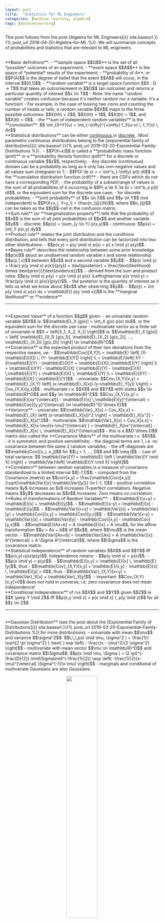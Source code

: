 ```yaml
---
layout: post
title:  "Statistics for ML Engineers"
categories: [machine learning, algebra]
tags: [machinelearning]
---
```


This post follows from the post [Algebra for ML Engineers]({{ site.baseurl }}{% post_url 2018-04-20-Algebra-for-ML %}). We will summarize concepts of probabilities and statistics that are relevant to ML engineers.

<br/>
**Basic definitions**:
- **sample space $$Ω$$**  is the set of all *possible* outcomes of an experiment;
- **event space $$A$$** is the space of *potential* results of the experiment;
- **probability of A**, or $$P(A)$$ is the degree of belief that the event $$A$$ will occur, in the interval $$[0,1]$$;
- **random variable** is a target space function $$X : Ω → T$$ that takes an outcome/event in $$Ω$$ (an outcome) and returns a particular quantity of interest $$x \in T$$
  - Note: the name "random variable" creates confusion because it's neither random nor a variable: it's a function!
  - For example, in the case of tossing two coins and counting the number of heads or tails, a random variable $$X$$ maps to the three possible outcomes: $$X(hh) = 2$$, $$X(ht) = 1$$, $$X(th) = 1$$, and $$X(tt) = 0$$.
  - the **sum of independent random variables** is the **convolution**: $$ \int_{X+Y}(u) = \int_{-\infty}^{+\infty} f_X(u-v) \, f_Y(v) \, dv$$

<br/>
**Statistical distributions** can be either <a href="{{ site.statistics_distributions | replace: 'XXX', 'CONTINUOUS' }}"> continuous </a> or <a href="{{ site.statistics_distributions | replace: 'XXX', 'DISCRETE' }}"> discrete </a>. Most parametric continuous distributions belong to the [exponential family of distributions]({{ site.baseurl }}{% post_url 2019-03-20-Exponential-Family-Distributions %}) .
- $$P(X=x)$$ is called a **probabilistic mass function (pmf)** or a **probability density function (pdf)** for a discrete or continuous variable $$x$$, respectively; 
  - Any discrete (continuous) domain can be a probability as long as it only has non-negative values and all values sum (integrate) to 1; 
  - $$P(X \le x) = = \int^x_{-\infty} p(t) dt$$ is the **cumulative distribution function (cdf)**
    - there are CDFs which do not have a corresponding PDF;
  - the probability of a subset/range of values is the sum of all probabilities of it occurring ie $$P( a \le X \le b) = \int^b_a p(t) dt$$, or the equivalent sum for the discrete use case;
- for discrete probabilities:
  - **joint probability** of $$x \in X$$ and $$y \in Y$$ (not independent) is $$P(X=x_i, Y=y_i) = \frac{n_{ij}}{N}$$, where $$n_{ij}$$ can be taken as the $$ij$$-cell in the confusion matrix;

<br/>
**Sum rule** (or **marginalization property**) tells that the probability of $$x$$ is the sum of all joint probabilities of $$x$$ and another variable $$y$$:
- discrete: $$p(x) = \sum_{y \in Y} p(x,y)$$
- continuous: $$p(x) = \int_Y p(x,y) dy$$

<br/>
**Product rule** relates the joint distribution and the conditions distribution, and tells that every joint distribution can be factorized into two other distributions:
- $$p(x,y) = p(y \mid x) p(x) = p( x \mid y) p(y)$$.

<br/>
**Bayes rule** describes the relationship between some prior knowledge $$p(x)$$ about an unobserved random variable x and some relationship $$p(y | x)$$ between $$x$$ and a second variable $$y$$:
- $$p(x \mid y) = \frac{ p(y \mid x) p(x)}{p(y)} = \text{posterior} = \frac{\text{likelihood} \times \text{prior}}{\text{evidence}}$$. 
- derived from the sum and product rules: $$p(y \mid x) p(y) = p(x \mid y) p(x) \Leftrightarrow p(x \mid y) = \frac{p(y \mid x) p(x)}{p(y)}$$.
- the posterior is the quantity of interest as it tells us what we know about $$x$$ after observing $$y$$.
- $$p(y) = \int p(y \mid x) p(x) dx = \mathbb{E}[ p(y \mid x)]$$ is the **marginal likelihood** or **evidence**

---

<br/>
**Expected Value** of a function $$g$$ given:
- an univariate random variable $$X$$ is: $$\mathbb{E}_X [g(x)] = \int_X g(x) p(x) dx$$, or the equivalent sum for the discrete use case 
- multivariate vector as a finite set of univariate ie $$X = \left[X_1, X_2, X_D \right]$$ is:  $$\mathbb{E}_X [g(x)] = \left[ \mathbb{E}_{X_1} [g(x_1)], \mathbb{E}_{X_2} [g(x_2)], ..., \mathbb{E}_{X_D} [g(x_D)] \right] \in \mathbb{R}^D$$  

<br/>
**Covariance** is the expected product of their two deviations from the respective means, ue:
- $$\mathbb{Cov}[X,Y]\\
= \mathbb{E} \left[ (X- \mathbb{E}[X]) \, (Y- \mathbb{E}[Y]) \right] \\
= \mathbb{E}\left[ XY -  X\mathbb{E}[Y] - \mathbb{E}[X]Y +  \mathbb{E}[X]\,\mathbb{E}[Y] \right] \\
= \mathbb{E}[XY] - \mathbb{E}[X] \,\mathbb{E}[Y] - \mathbb{E}[X] \,\mathbb{E}[Y] +  \mathbb{E}[X] \, \mathbb{E}[Y] \\
= \mathbb{E}[XY] -  \mathbb{E}[X] \,\mathbb{E}[Y]$$. 
- univariate: $$Cov_{X,Y}[x,y] = \mathbb{E}_{X,Y} \left[ (x-\mathbb{E}_X[x]) (y-\mathbb{E}_Y[y]) \right] = Cov_{Y,X}[y,x]$$
- multivariate r.v. $$X$$ and $$Y$$ with states $$x \in \mathbb{R}^D$$ and $$y \in \mathbb{R}^E$$: $$Cov_{X,Y}[x,y] = \mathbb{E}[xy^{\intercal}] - \mathbb{E}[x] \,\mathbb{E}[y]^{\intercal} = \mathbb{Cov}[y,y]^{\intercal} \in \mathbb{R}^{D \times E}$$

<br/>
**Variance**:
- univariate: $$\mathbb{Var}_X[x] = Cov_X[x,x] = \mathbb{E}_{X} \left[ (x-\mathbb{E}_X[x])^2 \right] = \mathbb{E}_X[x^2] - \mathbb{E}_X[x]^2$$
- multivariate: $$\mathbb{Var}_X[x] = Cov_X[x,x] = \mathbb{E}_X[(x-\mu)(x-\mu)^{\intercal} ] = \mathbb{E}_X[xx^{\intercal}] - \mathbb{E}_X[x] \, \mathbb{E}_X[x]^{\intercal}$$ 
  - this is a $$D \times D$$ matrix also called the **Covariance Matrix** of the multivariate r.v. $$X$$.
    - it is symmetric and positive semidefinite;
    - the diagonal terms are 1, i.e. no covariance between the same 2 random variables;
    - the off-diagonals are $$\mathbb{Cov}[x_i, x_j]$$ for $$i,j = 1, ..., D$$ and $$i \neq j$$. 
- Law of total variance: $$ \mathbb{Var}[Y] = \mathbb{E} \left [ \mathbb{Var}[Y \mid X] \right] + \mathbb{Var}\left[ \mathbb{E}[Y \mid X] \right]$$ 

<br/>
**Correlation** between random variables is a measure of covariance standardized to a limited interval $$[-1,1]$$:
- computed from the Covariance (matrix) as $$corr[x,y] = \frac{\mathbb{Cov}[x,y]}{\sqrt{\mathbb{Var}[x] \mathbb{Var}[y]}}  \in [-1, 1]$$
- positive correlation means $y$ increases as $x$ increases (1=perfect correlation). Negative means $$y$$ decreases as $$x$$ increases. Zero means no correlation.

<br/>
**Rules of transformations of Random Variables**:
- $$\mathbb{E}[x+y] = \mathbb{E}[x] + \mathbb{E}[y]$$.
- $$\mathbb{E}[x-y] = \mathbb{E}[x] - \mathbb{E}[y]$$.
- $$\mathbb{Var}[x+y] = \mathbb{Var}[x] + \mathbb{Var}[y] + \mathbb{Cov}[x,y] + \mathbb{Cov}[y,x]$$.
- $$\mathbb{Var}[x-y] = \mathbb{Var}[x] + \mathbb{Var}[y] - \mathbb{Cov}[x,y] - \mathbb{Cov}[y,x]$$.
- $$\mathbb{E}[Ax+b] = A \mathbb{E}[x] = A \mu$$, for the affine transformation $$y = Ax + b$$ of $$x$$, where $$\mu$$ is the mean vector.
- $$\mathbb{Var}[Ax+b] = \mathbb{Var}[Ax] = A \mathbb{Var}[x] A^{\intercal} = A \Sigma A^{\intercal}$$, where $$\Sigma$$ is the covariance matrix.

<br/>
**Statistical Independence** of random variables $$X$$ and $$Y$$ iff $$p(x,y)=p(x)p(y)$$. Independence means:
- $$p(y \mid x) = p(x)$$.
- $$p(x \mid y) = p(y)$$.
- $$\mathbb{E}[x,y] = \mathbb{E}[x] \, \mathbb{E}[y]$$, thus
- $$\mathbb{Cov}_{X,Y}[x,y] = \mathbb{E}[x,y] - \mathbb{E}[x] \, \mathbb{E}[y] = 0$$, thus
- $$\mathbb{Var}_{X,Y}[x+y] = \mathbb{Var}_X[x] + \mathbb{Var}_X[y]$$.
- important: $$Cov_{X,Y}[x,y]=0$$ does not hold in converse, i.e. zero covariance does not mean independence!

<br/>
**Conditional Independence** of rvs $$X$$ and $$Y$$ given $$Z$$ ie $$X \perp Y \mid Z$$ iff $$p(x,y \mid z) = p(x \mid z) \, p(y \mid z)$$ for all $$z \in Z$$

---

<br/>
**Gaussian Distribution** (see the post about the [Exponential Family of Distributions]({{ site.baseurl }}{% post_url 2019-03-20-Exponential-Family-Distributions %}) for more distributions): 
- univariate with mean $$\mu$$ and variance $$\sigma^2$$: $$\,\,\,p(x \mid \mu, \sigma^2 ) = \frac{1}{ \sqrt{2 \pi \sigma^2} } \text{ } exp \left( - \frac{(x - \mu)^2}{2 \sigma^2} \right)$$
- multivariate with mean vector $$\mu \in \mathbb{R}^D$$ and covariance matrix $$\Sigma$$: $$p(x \mid \mu, \Sigma ) = (2 \pi)^{-\frac{D}{2}} \mid\Sigma\mid^{-\frac{1}{2}} \exp \left( -\frac{1}{2}(x-\mu)^{\intercal} \Sigma^{-1}(x-\mu) \right)$$
- marginals and conditional of multivariate Gaussians are also Gaussians:
  <p align="center">
  <img width="45%" height="45%" src="/assets/Statistics-for-ML/bivariate_gaussian.png"/><br/>
  <br/><small>A bivariate Gaussian. <b>Green:</b> joint density p(x,y). <b>Blue:</b> marginal density p(x). <b>Red:</b> marginal density p(y). The conditional disribution is a slice accross the X or Y dimension and is also a Gaussian. <b>Source:</b> post <a href="https://en.wikipedia.org/wiki/Multivariate_normal_distribution">Wikipedia "Multivariate normal distribution"</a></small>
  </p>
  - bivariate Gassian distribution of two Gaussian random variables $$X$$ and $$Y$$: $$p(x,y) = \mathcal{N} \left( \begin{bmatrix} \mu_x \\ \mu_y  \end{bmatrix}, \begin{bmatrix} \Sigma_{xx} & \Sigma_{xy} \\ \Sigma_{yx} & \Sigma_{yy} \end{bmatrix}   \right)$$. 
  - the conditional is also Gaussian: $$p(x \mid y) = \mathcal{N} ( \mu_{x \mid y} , \Sigma_{x \mid y})$$. 
  - the marginal $$p(x)$$ of $$p(x,y)$$: $$p(x) = \int p(x,y) dy = \mathcal{N} ( x \mid \mu_x, \Sigma_{xx})$$.
- the product of two gaussians $$\mathcal{N} (x \mid a, A) \, \mathcal{N}(x \mid b, B)$$ is a Gaussian scaled by a $$c \in \mathbb{R}$$.
- if $$X,Y$$ are independent univariate Gaussian random variables:
  - $$p(x,y)=p(x) p(y)$$, and
  - $$p(x+y) = \mathcal{N}(\mu_x + \mu_y, \Sigma_x + \Sigma_y)$$.
    - weighted sum $$p(ax + by) = \mathcal{N}(a\mu_x + b\mu_y, a^2 \Sigma_x + b^2 \Sigma_y)$$.
- any linear/affine transformation of a Gaussian random variable is also Guassian. Take $$y=Ax$$ being the transformed version of $$x$$:
  - $$\mathbb{E}[y] = \mathbb{E}[Ax] = A \mathbb{E}[x] = A\mu$$, and
  - $$\mathbb{Var}[y] = \mathbb{Var}[Ax] = A \mathbb{Var}[x]A^T = A \Sigma A^{\intercal}$$, thus
  - $$p(y) = \mathcal{N}(y \mid A\mu, A \Sigma A^{\intercal})$$.
- sum of uniform gaussians squares $$Z_i \sim \mathcal{N}(0,1) $$is a Chi-Square distribution with $n$ degrees of freedom: $$Z_1^2 + Z_2^2 + ... + Z_n^2 \sim X_n^2 $$.


<br/>
**Conjugacy**

- If the posterior distribution $$p(\theta \mid x)$$ is in the same probability distribution *family* as the prior probability distribution $$p(\theta )$$:
  - the prior and posterior are then called **conjugate distributions**, and
  - the prior is called a **conjugate prior** for the likelihood function $$p(x\mid \theta )$$.
- A conjugate prior is an algebraic convenience, giving a closed-form expression for the posterior; otherwise, numerical integration may be necessary.
- Every member of the exponential family has a conjugate prior.

<br/>
**Exponential Family** is the family of distributions that can be expressed in the form $$p(x \mid \theta) = h(x) \exp \left(\eta(\theta)^{\intercal} ϕ(x) -A(\theta)\right)$$
- $$θ$$ are the the **natural parameters** of the family
- $$A(θ)$$ is the **log-partition function**, a normalization constant that ensures that the distribution sums up or integrates to one.
- $$ϕ(x)$$ is a **sufficient statistic** of the distribution
  - we can capture information about data in $$ϕ(x)$$.
  - sufficient statistics carry all the information needed to make inference about the population, that is, they are the statistics that are sufficient to represent the distribution:
  - **Fischer-Neyman theorem**: Let $$X$$ have probability density function $$p(x \mid θ)$$. Then the statistics $$ϕ(x)$$ are sufficient for $$θ$$ if and only if $$p(x \mid θ)$$ can be written in the form $$p(x \mid \theta) = h(x) g_{\theta}(\theta(x))$$, where $$h(x)$$ is a distribution independent of $$θ$$ and $$g_θ$$ captures all the dependence on $$θ$$ via sufficient statistics $$ϕ(x)$$. 
  - Note that the form of the exponential family is essentially a particular expression of $$g_θ(ϕ(x))$$ in the Fisher-Neyman theorem. 
- $$\eta$$ is the **natural parameter**,
- for optimization purposes, we use $$ p (x \mid \theta) \propto \exp (\theta^{\intercal} \eta(x)) $$
- Why use exponential family:
  - they have finite-dimensional sufficient statistics;
  - conjugate distributions are easy to write down, and the conjugate distributions also come from an exponential family;
  - Maximum Likelihood Estimation behaves nicely because empirical estimates of sufficient statistics are optimal estimates of the population values of sufficient statistics (recall the mean and covariance of a Gaussian);
  - From an optimization perspective, the log-likelihood function is concave, allowing for efficient optimization approaches to be applied;
- Alternative notation in **natural form**: $$p(x \mid \eta) = h(x) \exp \left(\eta^T T(x) -A(\eta)\right)$$.


<br/>
**Moment Generation Function** is an alternative formulation of a pdf $$f(x)$$:
- $$M(t) = \mathbb{E} \left[ e^{eX} \right] = \sum_{x \in S} e^{tX}\, f(x)$$.
- if distributions are independent: $$M_{X+Y}(t) = M_X(t) * M_Y(Y)$$.
- can be used to show that e.f. sum of gaussians is a gaussian.


<br/>
**Central Limit Theorem**: Let $$Y_n$$ be independent random variables (of any form) with $$\mathbb{E}[Y_k]=\mu$$ for all $$k$$. Then $$\frac{1}{n} (Y_1 + ... + Y_n) \rightarrow \mu$$.

<br/>
**Theory of Large Numbers**: Let $$\{ Y_n \}$$ be a sequence of iid random variables (of any form) with mean $$\mu$$ and variance $$\sigma^2$$. Then $$\sqrt{n} \left( \frac{1}{n} \sum_{i=1}^N (Y_i - \mu) \right) \rightarrow \mathcal{N}(0, \sigma^2)$$.
 
<br/>
Inequality rules:
- **Jensen's inequality**: $$\phi (\mathbb{E}[X]) \le \mathbb{E}[ \phi(X)]$$ , where $$\phi$$ is a convex function. 
- **Markov's inequality**: $$ p(X \ge \epsilon) \le \frac{\mathbb{E}[X]}{\epsilon}$$, where $$\epsilon \gt 0$$.
- **Chebyshev's inequality**: $$p \left( \mid X - \mathbb{E}[X] \mid \ge \epsilon \right) \le \frac{\mathbb{Var}[X]}{\epsilon^2}$$.
- **Chauchy-Schwarz inequality**: $$\mathbb{Var}[A] \, \mathbb{Var}[B] \ge \mathbb{Cov}^2[A,B]$$.

<br/>
**Kullback–Leibler / KL divergence**: $$ KL ( q \| p ) =  \int_\mathbb{R} p(x) \log \frac{p(x)}{q(x)} dx $$ 
- by Jensen's inequality we get: $$ KL ( q \| p ) = \mathbb{E} \left( - \log \frac{q(X)}{p(X)} \right) \ge -\log \mathbb{E} \left( \frac{q(X)}{p(X)} \right) =0$$. 
- KL divergence is not a metric because it's not symmetric: $$  KL ( q \| p ) \neq  KL ( p \| q )$$.
- $$p=q \Leftrightarrow KL ( q \| p ) = 0$$.

<br/>
**p-value** (or observed significance level) is the smallest value of $$α-$$quantile for which the null hypothesis would be rejected.

---

<br/>
**Entropy**  measures the average level of *surprise* or *uncertainty* inherent to the channel:
- $$ \mathrm {H} (X):=-\int_{x} p(x)\log p(x)=\mathbb {E} [-\log p(x)] dx$$.
- Conditional Entropy: $$ H( Y \mid X) = - \int_x f(x) \int_y f(y \mid x) \log f(y \mid x) \,dy\,dx$$.
- Joint Entropy: $$ H(X, Y) = - \int_{xy} f(x,y) \log f(x,y x) \,dx\,dy$$.
- Entropy Chain Rule: $$ H(X,Y) = H(X) + H(Y \mid X) = H(Y) + H(X \mid Y) $$.


<br/>
**Mutual Information** measures the reduction in uncertainty for one variable given a known value of the other variable:
- $$ I(X,Y)= \int_{x,y} p(x,y) \log \frac{p (x,y)}{p(x) \, p(y)} dx\,dy = \mathbb{E} \left[ D_{KL} \left( p(x \mid y) \,\|\, p(x) \right) \right]$$.
- $$ I(X,Y)= H(Y) - H(Y \mid X) = H(X) - H(X \mid Y)$$.

---

<br/>
Arrangements:
- **Permutation** is the arrangements of *all* items in which order matters: $$^nP_k=\frac{n!}{(n-k)!}$$.
- **Arrangement** is the arrangement of *some* items in which order matter: $$A_k=n^k$$ with replacement or $$k!$$ without.
- **Combination** is the arrangement of *some* items in which order *doesn't* matter: $$\binom nk=^nC_k=\frac{n!}{k!(n-k)!}$$.

---

**Sets**
- the **union** of two subsets is written as $$F_1 \cup F_2 = \{ ω ∈ Ω : ω ∈ F1 \text{ or } ω ∈ F2 \}$$;
- the  **intersection** is $$F1 ∩ F2 = \{ ω ∈ Ω : ω ∈ F1 \text{ and } ω ∈ F2 \}$$;
- two events F1 and F2 are **disjoint** if they have no elements in common, or $F_1 ∩ F_2 = ∅$;
- the **complement** of $F$ is written as $F^C$ and contains all elements of $\Omega$ which are not in $F$ ie $F^c = \{ ω ∈ Ω : ω \not\in F \}$.
  - From this we write $F ∪ F^c = Ω$;
- a **partition** $$\{ F_n \}$$  for $n \ge 1$ is a collection of events such that $F_i ∩ F_j = ∅$ for all $i \neq j$ and $\cup_{n≥1} F_n = Ω$;
- the **difference** between $F_1 and F_2$ is defined as $F1 \backslash F2 = F1 ∩ F_2^C$;
- the following **properties** hold:
  - associativity: $(F1 ∪ F2) ∪ F3 = F1 ∪ (F2 ∪ F3) = F1 ∪ F2 ∪ F3$
  - associativity: $(F1 ∩ F2) ∩ F3 = F1 ∩ (F2 ∩ F3) = F1 ∩ F2 ∩ F3$
  - distributivity: $F1 ∩ (F2 ∪ F3) = (F1 ∩ F2) ∪ (F1 ∩ F3)$
  - distributivity: $F1 ∪ (F2 ∩ F3) = (F1 ∪ F2) ∩ (F1 ∪ F3)$
  - De Morgan's Laws: $(F1 ∪ F2)^c = F^c_1 ∩ F^c_2$  and  $(F1 ∩ F2)^c = F^c_1 ∪ F^c_2$


A **probability measure** $\mathbb{P}$ is a real function defined over the events in Ω, that provides the probability of an event. Three constraints hold: always positive ($\mathbb{P}(F) \ge 0$), sum to 1 ($\mathbb{P}(\Omega) = 1$); and $\mathbb{P}(G) \sum_{n \ge 1} \mathbb{P}(F_n)$ for the union G of the disjoint events $$\{ F_n \}$$.

Using the previous axioms we can show that:
- We can show that $Pr(F1 ∪ F2) = Pr(F1) − Pr(F1 ∩ F2) + Pr(F2)$;
- $$Pr(F1 ∩ F2) ≤ min\{Pr(F1), Pr(F2)\}$$;
- $F ∪ F^c = Ω$, $1 = Pr(Ω) = Pr(F) + Pr(F^c)$, thus $Pr(F^c) = 1 − Pr(F)$

---

<br/>
**Causal Inference**: a **Direct Aclyclic Graph** is a probabilistic model for which a graph expresses the conditional dependence structure between random variables.
-  the model represents a factorization of the joint probability of all random variables: $$ P(X_1,\ldots ,X_n) =\prod_{i=1}^{n} p \left( X_i \mid p(X_i) \right)$$.
- Example: $$p(A,B,C,D) = P(A)\cdot p(B \mid A) \cdot p( C \mid A) \cdot p ( D \mid A,C ) $$:

  <p align="center">
  <img width="20%" height="20%" src="/assets/Statistics-for-ML/directed_graph.png"/><br/>
  <br/><small>Source: wikipedia entry for <a href="https://en.wikipedia.org/wiki/Graphical_model">Graphical model</a></small>
  </p>


